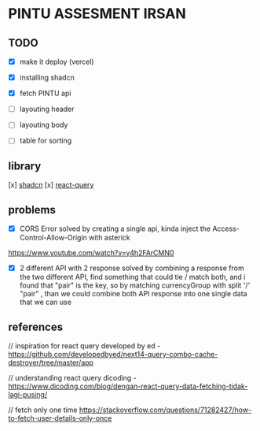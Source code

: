 # PINTU ASSESMENT IRSAN

## TODO

- [x] make it deploy (vercel)
- [x] installing shadcn
- [x] fetch PINTU api
- [ ] layouting header
- [ ] layouting body
- [ ] table for sorting


## library

[x] [shadcn](https://ui.shadcn.com/)
[x] [react-query](https://tanstack.com/query/latest)



## problems

- [x] CORS Error 
solved by creating a single api, kinda inject the Access-Control-Allow-Origin with asterick

https://www.youtube.com/watch?v=y4h2FArCMN0

- [x] 2 different API with 2 response
solved by combining a response from the two different API, find something that could tie / match both, and i found that "pair" is the key, so by matching currencyGroup with split '/' "pair" , than we could combine both API response into one single data that we can use




## references

// inspiration for react query
developed by ed - https://github.com/developedbyed/next14-query-combo-cache-destroyer/tree/master/app

// understanding react query
dicoding - https://www.dicoding.com/blog/dengan-react-query-data-fetching-tidak-lagi-pusing/

// fetch only one time
https://stackoverflow.com/questions/71282427/how-to-fetch-user-details-only-once